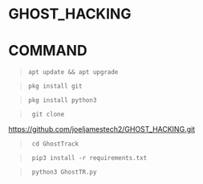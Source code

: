 # GHOST_HACKING






# COMMAND 



>     apt update && apt upgrade 

>     pkg install git



>     pkg install python3


 >      git clone
https://github.com/joeljamestech2/GHOST_HACKING.git

>      cd GhostTrack

>      pip3 install -r requirements.txt




>      python3 GhostTR.py

